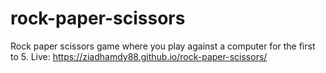 # rock-paper-scissors
Rock paper scissors game where you play against a computer for the first to 5.
Live: https://ziadhamdy88.github.io/rock-paper-scissors/
